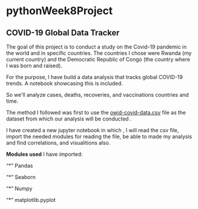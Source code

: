 # pythonWeek8Project

## COVID-19 Global Data Tracker


The goal of this project is to conduct a study on the Covid-19 pandemic in the world and in specific countries. The countries I chose were Rwanda (my current country) and the Democratic Republic of Congo (the country where I was born and raised).

For the purpose, I have build a data analysis
that tracks global COVID-19 trends. A notebook showcasing this is included.

So we'll analyze cases, deaths, recoveries, and vaccinations countries and time.

The method I followed was first to use the [owid-covid-data.csv](./owid-covid-data.csv) file as the dataset from which our analysis will be conducted .

I have created a new jupyter notebook in which , I will read the csv file, import the needed modules for reading the file, be able to made my analysis and find correlations, and visualitions also.

**Modules used**
I have imported:

“*” Pandas

“*” Seaborn

“*” Numpy

“*” matplotlib.pyplot






